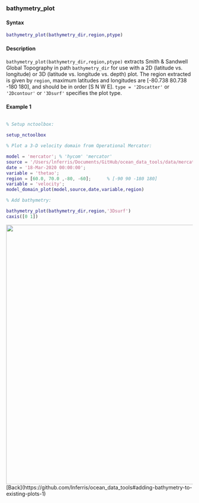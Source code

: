 ### bathymetry_plot

#### Syntax

```Matlab
bathymetry_plot(bathymetry_dir,region,ptype)
```
#### Description

``bathymetry_plot(bathymetry_dir,region,ptype)`` extracts Smith & Sandwell Global Topography in path ``bathymetry_dir`` for use with a 2D (latitude vs. longitude) or 3D (latitude vs. longitude vs. depth) plot. The region extracted is given by ``region``, maximum latitudes and longitudes are [-80.738 80.738 -180 180], and should be in order [S N W E]. ``type = '2Dscatter'`` or ``'2Dcontour'`` or ``'3Dsurf'`` specifies the plot type.
                     
#### Example 1

```Matlab

% Setup nctoolbox: 

setup_nctoolbox

% Plot a 3-D velocity domain from Operational Mercator:

model = 'mercator'; % 'hycom' 'mercator'
source = '/Users/lnferris/Documents/GitHub/ocean_data_tools/data/mercator/global-analysis-forecast-phy-001-024_1593408360353.nc'; 
date = '18-Mar-2020 00:00:00';   
variable = 'thetao'; 
region = [60.0, 70.0 ,-80, -60];      % [-90 90 -180 180]
variable = 'velocity'; 
model_domain_plot(model,source,date,variable,region)

% Add bathymetry:

bathymetry_plot(bathymetry_dir,region,'3Dsurf')
caxis([0 1])

```
<img src="https://user-images.githubusercontent.com/24570061/88409944-ab912180-cda3-11ea-84bc-f848a4f795bc.png" width="700">
[Back](https://github.com/lnferris/ocean_data_tools#adding-bathymetry-to-existing-plots-1)

